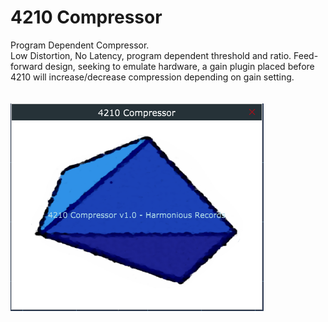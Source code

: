 # 4210 Compressor
Program Dependent Compressor. <br>
Low Distortion, No Latency, program dependent threshold and ratio. Feed-forward design, seeking to emulate hardware, a gain plugin placed before 4210 will increase/decrease compression depending on gain setting.<br><br> <br>
<img src="https://github.com/Kirby01/4210-Compressor/blob/main/af.png?raw=true"><br>
